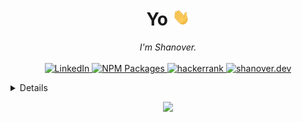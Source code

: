 <h1 align="center">Yo <img src="https://github.com/Shanover77/Shanover77/blob/e38d93e1cae0f38c257a364e80cb2692a9edc6ed/imgs/hello_anim.gif" width="28px" alt="👋"></h1>


<p align="center"><i>
        <!-- <img src="https://github.com/Shanover77/Shanover77/blob/139e35bb8094376f80293796a5b231c394c70353/imgs/avatar.gif" width="106px" alt="👋"><br/> -->
        I'm Shanover.<br>
    </i><br>
    <a href="https://www.linkedin.com/in/shanover-saiyed">
        <img src="https://img.shields.io/badge/LinkedIn-blue?style=flat-square&logo=linkedin" alt="LinkedIn">
    </a>
    <a href="https://www.npmjs.com/~shanover">
        <img src="https://img.shields.io/badge/npm-my%20packages-%23f00" alt="NPM Packages">
    </a>
    <a href="https://huggingface.co/shanover">
        <img src="https://img.shields.io/badge/HuggingFace-F2F597" alt="hackerrank">
    </a>
    <a href="https://shanover.dev">
        <img src="https://img.shields.io/badge/shanover.dev-%2300f" alt="shanover.dev">
    </a>
</p>

<details>
<p align="center">
  <a href="https://github.com/Shanover77">
    <img src="http://github-profile-summary-cards.vercel.app/api/cards/profile-details?username=Shanover77&theme=algolia" />
  </a>
  <a href="https://github.com/Shanover77">
    <img src="https://github-readme-streak-stats.herokuapp.com/?user=Shanover77&hide_border=true&card_width=338&theme=algolia" />
  </a>
  <a href="https://github.com/Shanover77">
    <img src="http://github-profile-summary-cards.vercel.app/api/cards/stats?username=Shanover77&theme=algolia" />
  </a>
  <a href="https://github.com/Shanover77">
    <img src="https://github-readme-stats.vercel.app/api/top-langs/?username=Shanover77&langs_count=10&exclude_repo=&hide=jupyter%20notebook,html" />
  </a>
</p>
</details>

<p align="center">
  <a href="https://github.com/Shanover77">
    <img src="https://komarev.com/ghpvc/?username=Shanover77&color=blue&style=flat)" />
  </a>
</p>